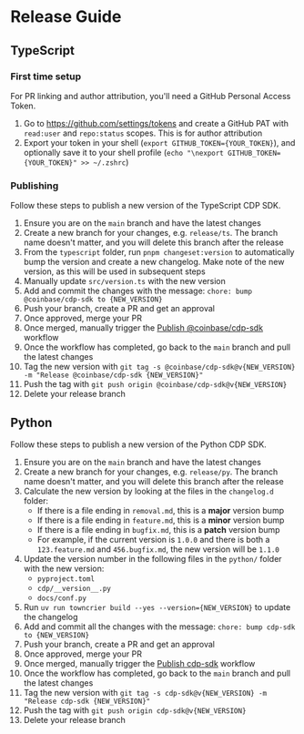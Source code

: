 # Release Guide

## TypeScript

### First time setup

For PR linking and author attribution, you'll need a GitHub Personal Access Token.

1. Go to https://github.com/settings/tokens and create a GitHub PAT with `read:user` and `repo:status` scopes. This is for author attribution
2. Export your token in your shell (`export GITHUB_TOKEN={YOUR_TOKEN}`), and optionally save it to your shell profile (`echo "\nexport GITHUB_TOKEN={YOUR_TOKEN}" >> ~/.zshrc`)

### Publishing

Follow these steps to publish a new version of the TypeScript CDP SDK.

1. Ensure you are on the `main` branch and have the latest changes
1. Create a new branch for your changes, e.g. `release/ts`. The branch name doesn't matter, and you will delete this branch after the release
1. From the `typescript` folder, run `pnpm changeset:version` to automatically bump the version and create a new changelog. Make note of the new version, as this will be used in subsequent steps
1. Manually update `src/version.ts` with the new version
1. Add and commit the changes with the message: `chore: bump @coinbase/cdp-sdk to {NEW_VERSION}`
1. Push your branch, create a PR and get an approval
1. Once approved, merge your PR
1. Once merged, manually trigger the [Publish @coinbase/cdp-sdk](https://github.com/coinbase/cdp-sdk/actions/workflows/typescript_publish.yml) workflow
1. Once the workflow has completed, go back to the `main` branch and pull the latest changes
1. Tag the new version with `git tag -s @coinbase/cdp-sdk@v{NEW_VERSION} -m "Release @coinbase/cdp-sdk {NEW_VERSION}"`
1. Push the tag with `git push origin @coinbase/cdp-sdk@v{NEW_VERSION}`
1. Delete your release branch

## Python

Follow these steps to publish a new version of the Python CDP SDK.

1. Ensure you are on the `main` branch and have the latest changes
1. Create a new branch for your changes, e.g. `release/py`. The branch name doesn't matter, and you will delete this branch after the release
1. Calculate the new version by looking at the files in the `changelog.d` folder:
   - If there is a file ending in `removal.md`, this is a **major** version bump
   - If there is a file ending in `feature.md`, this is a **minor** version bump
   - If there is a file ending in `bugfix.md`, this is a **patch** version bump
   - For example, if the current version is `1.0.0` and there is both a `123.feature.md` and `456.bugfix.md`, the new version will be `1.1.0`
1. Update the version number in the following files in the `python/` folder with the new version:
   - `pyproject.toml`
   - `cdp/__version__.py`
   - `docs/conf.py`
1. Run `uv run towncrier build --yes --version={NEW_VERSION}` to update the changelog
1. Add and commit all the changes with the message: `chore: bump cdp-sdk to {NEW_VERSION}`
1. Push your branch, create a PR and get an approval
1. Once approved, merge your PR
1. Once merged, manually trigger the [Publish cdp-sdk](https://github.com/coinbase/poc-cdp-sdk/actions/workflows/python_publish.yml) workflow
1. Once the workflow has completed, go back to the `main` branch and pull the latest changes
1. Tag the new version with `git tag -s cdp-sdk@v{NEW_VERSION} -m "Release cdp-sdk {NEW_VERSION}"`
1. Push the tag with `git push origin cdp-sdk@v{NEW_VERSION}`
1. Delete your release branch
